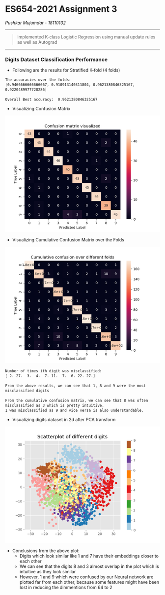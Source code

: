 # ES654-2021 Assignment 3

*Pushkar Mujumdar* - *18110132*

------

> Implemented K-class Logistic Regression using manual update rules as well as Autograd

---

### Digits Dataset Classification Performance

- Following are the results for Stratified K-fold (4 folds)
```
The accuracies over the folds:
[0.9466666666666667, 0.910913140311804, 0.9621380846325167, 0.9220489977728286]

Overall Best accuracy:  0.9621380846325167
```

- Visualizing Confusion Matrix

![Best Confusion Matrix](./plots/best_confusion_matrix.png)

- Visualizing Cumulative Confusion Matrix over the Folds

![Cumulative Confusion Matrix](./plots/cumulative_confusion_matrix.png)

```
Number of times ith digit was misclassified:
[ 2. 27.  3.  4.  7. 11.  7.  6. 22. 27.]

From the above results, we can see that 1, 8 and 9 were the most misclassified digits

From the cumulative confusion matrix, we can see that 8 was often misclassified as 3 which is pretty intuitive. 
1 was misclassified as 9 and vice versa is also understandable.
```

- Visualizing digits dataset in 2d after PCA transform

![PCA embedding visualization](./plots/pca_digits.png)

- Conclusions from the above plot:
    - Digits which look similar like 1 and 7 have their embeddings closer to each other
    - We can see that the digits 8 and 3 almost overlap in the plot which is intuitive as they look similar
    - However, 1 and 9 which were confused by our Neural network are plotted far from each other, because some features might have been lost in reducing the dimmentions from 64 to 2
